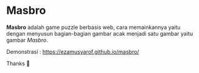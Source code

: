 # Masbro

**Masbro** adalah game puzzle berbasis web, cara memainkannya yaitu dengan menyusun bagian-bagian gambar acak menjadi satu gambar yaitu gambar *Masbro*.

Demonstrasi : <https://ezamusyarof.github.io/masbro/>

Thanks 🐣
